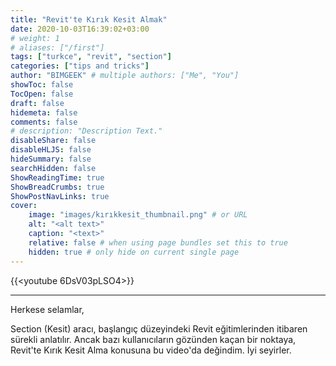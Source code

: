 ```yaml
---
title: "Revit'te Kırık Kesit Almak"
date: 2020-10-03T16:39:02+03:00
# weight: 1
# aliases: ["/first"]
tags: ["turkce", "revit", "section"]
categories: ["tips and tricks"]
author: "BIMGEEK" # multiple authors: ["Me", "You"]
showToc: false
TocOpen: false
draft: false
hidemeta: false
comments: false
# description: "Description Text."
disableShare: false
disableHLJS: false
hideSummary: false
searchHidden: false
ShowReadingTime: true
ShowBreadCrumbs: true
ShowPostNavLinks: true
cover:
    image: "images/kırıkkesit_thumbnail.png" # or URL
    alt: "<alt text>"
    caption: "<text>"
    relative: false # when using page bundles set this to true
    hidden: true # only hide on current single page
---
```


{{<youtube 6DsV03pLSO4>}}

---

Herkese selamlar,

Section (Kesit) aracı, başlangıç düzeyindeki Revit eğitimlerinden itibaren sürekli anlatılır. Ancak bazı kullanıcıların gözünden kaçan bir noktaya, Revit'te Kırık Kesit Alma konusuna bu video'da değindim. İyi seyirler.